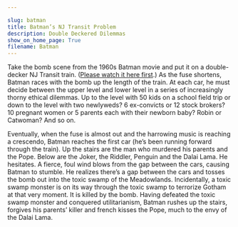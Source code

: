 ```yaml
---

slug: batman
title: Batman’s NJ Transit Problem
description: Double Deckered Dilemmas
show_on_home_page: True
filename: Batman
---
```


Take the bomb scene from the 1960s Batman movie and put it on a double-decker NJ Transit train. ([Please watch it here first](https://m.youtube.com/watch?v=Nri3o0KFg-8).) As the fuse shortens, Batman races with the bomb up the length of the train. At each car, he must decide between the upper level and lower level in a series of increasingly thorny ethical dilemmas. Up to the level with 50 kids on a school field trip or down to the level with two newlyweds? 6 ex-convicts or 12 stock brokers? 10 pregnant women or 5 parents each with their newborn baby? Robin or Catwoman? And so on.

Eventually, when the fuse is almost out and the harrowing music is reaching a crescendo, Batman reaches the first car (he’s been running forward through the train). Up the stairs are the man who murdered his parents and the Pope. Below are the Joker, the Riddler, Penguin and the Dalai Lama. He hesitates. A fierce, foul wind blows from the gap between the cars, causing Batman to stumble. He realizes there’s a gap between the cars and tosses the bomb out into the toxic swamp of the Meadowlands. Incidentally, a toxic swamp monster is on its way through the toxic swamp to terrorize Gotham at that very moment. It is killed by the bomb. Having defeated the toxic swamp monster and conquered utilitarianism, Batman rushes up the stairs, forgives his parents’ killer and french kisses the Pope, much to the envy of the Dalai Lama.
